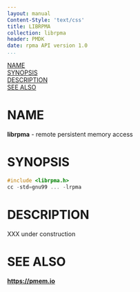 ```yaml
---
layout: manual
Content-Style: 'text/css'
title: LIBRPMA
collection: librpma
header: PMDK
date: rpma API version 1.0
...
```


[comment]: <> (SPDX-License-Identifier: BSD-3-Clause)
[comment]: <> (Copyright 2020, Intel Corporation)

[comment]: <> (librpma.7 -- man page for librpma)

[NAME](#name)<br />
[SYNOPSIS](#synopsis)<br />
[DESCRIPTION](#description)<br />
[SEE ALSO](#see-also)<br />

# NAME #

**librpma** - remote persistent memory access

# SYNOPSIS #

```c
#include <librpma.h>
cc -std=gnu99 ... -lrpma
```
# DESCRIPTION #

XXX under construction

# SEE ALSO #

**<https://pmem.io>**
